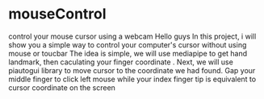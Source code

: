 # mouseControl
control your mouse cursor using a webcam
Hello guys
In this project, i will show you a simple way to control your computer's cursor without using mouse or toucbar
The idea is simple, we will use mediapipe to get hand landmark, then caculating your finger coordinate .
Next, we will use piautogui library to move cursor to the coordinate we had found. Gap your middle finger to click left mouse while your index finger tip is equivalent to cursor coordinate on the screen
